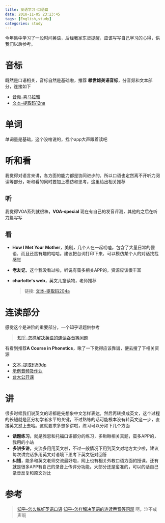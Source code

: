 ```yaml
---
title: 英语学习-口语篇
date: 2018-11-05 23:23:45
tags: [English,study]
categories: study
---
```


今年集中学习了一段时间英语，后经我家东贤提醒，应该写写自己学习的心得，供我们以后参考。

<!--more-->

# 音标 #

既然是口语相关，音标自然是基础啦，推荐 **赖世雄美语音标**，分音频和文本部分，连接如下
* [音频-喜马拉雅](https://www.ximalaya.com/waiyu/4324892/)
* [文本-提取码12na](https://pan.baidu.com/s/1yBUD_d8Y3EVh_eYm_WS8Hg)

# 单词 #
单词量是基础，这个没啥说的，找个app大声跟着读吧

# 听和看 #
我觉得对语言来讲，各方面的能力都是协同进步的，所以口语也定然离不开听力阅读等部分，听和看的同时要加上模仿和思考，这里给出相关推荐

## 听 ##
我觉得VOA系列就很棒，**VOA-special** 现在有自己的发音评测，其他的之后在听力篇写写

## 看 ##
* **How I Met Your Mother**，美剧，几个人在一起唠嗑，包含了大量日常的俚语，而且还蛮有趣的哈哈，建议把台词打印下来，可以模仿某个人的对话找找感觉
* **老友记**，这个我没看过啦，听说有蛮多相关APP的，资源应该很丰富 
* **charlotte's web**，英文儿童读物，老师推荐 

    >链接: [文本-提取码204a](https://pan.baidu.com/s/1PhC1Gp4yxNRZYT9F_gRGFQ)

# 连读部分 #
感觉这个是进阶的重要部分，一个知乎话题供参考
>[知乎-怎样解决英语的连读吞音等问题](https://www.zhihu.com/question/35857073)

有看到推荐**A Course in Phonetics**，瞅了一下觉得应该靠谱，便去搜了下相关资源

* [文本-提取码59dp](https://pan.baidu.com/s/1qR0b_P1FPIO4xsA3dNMZfQ)
* [示例音频及作业](https://corpus.linguistics.berkeley.edu/acip/course/chapter1/)
* [台大公开课](http://ocw.aca.ntu.edu.tw/ntu-ocw/index.php/ocw/cou/101S102)


# 讲 #
很多时候我们说英文的话都是先想象中文怎样表达，然后再转换成英文，这个过程的长短就是区分初学者水平的关键，不过熟练的话可能根本没有转英文这一步，直接英文怼上去哈。这就要求多想多讲啦，练习可以分如下几个方面
* **话题练习**，就是雅思和托福口语部分的练习，多瞅瞅相关真题，蛮多APP的，我用的小站
* **多讲多讲**，交流多用用英文啦，不过一般情况下用到英文对地方太少啦，建议每次讲完话多用英文对语境下思考下英文版对回答
* **纠错**，能多和英文老师交流最好啦，网上也有相关外教口语方面的授课。还有就是很多APP有自己的录音上传评分功能，大部分还是蛮准的，可以的话自己录音反复和原文对比

# 参考 #

>[知乎-怎么练好英语口语](https://www.zhihu.com/question/20097263)
>[知乎-怎样解决英语的连读吞音等问题](https://www.zhihu.com/question/35857073)
>啊，泣不成声啊

